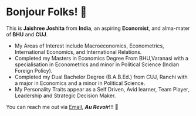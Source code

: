 # Bonjour Folks! 👋
This is **Jaishree Joshita** from **India**, an aspiring **Economist**, and alma-mater of **BHU** and **CUJ**.
- My Areas of Interest include Macroeconomics, Econometrics, International Economics, and International Relations.
- Completed my Masters in Economics Degree From BHU,Varanasi with a specialisation in Econometrics and minor in Political Science (Indian Foreign Policy).
- Completed my Dual Bachelor Degree (B.A.B.Ed.) from CUJ, Ranchi with a major in Economics and a minor in Political Science.
- My Personality Traits appear as a Self Driven, Avid learner, Team Player, Leadership and Strategic Decision Maker.

You can reach me out via [Email](jaishreejoshita@gmail.com), ***Au Revoir***!!! 🥰

